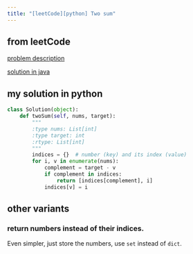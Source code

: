```yaml
---
title: "[leetCode][python] Two sum"
---
```


## from leetCode
[problem description](https://leetcode.com/problems/two-sum/description/)

[solution in java](https://leetcode.com/problems/two-sum/solution/#approach-3-one-pass-hash-table)


## my solution in python
```python
class Solution(object):
    def twoSum(self, nums, target):
        """
        :type nums: List[int]
        :type target: int
        :rtype: List[int]
        """
        indices = {}  # number (key) and its index (value)
        for i, v in enumerate(nums):
            complement = target - v
            if complement in indices:
                return [indices[complement], i]
            indices[v] = i
```

## other variants

### return numbers instead of their indices. 
Even simpler, just store the numbers, use `set` instead of `dict`.